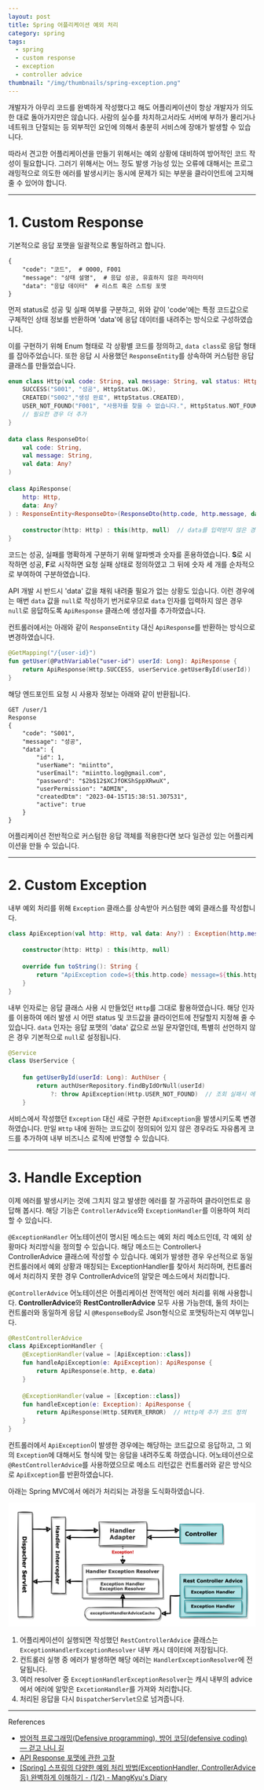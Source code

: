 ```yaml
---
layout: post
title: Spring 어플리케이션 예외 처리
category: spring
tags:
  - spring
  - custom response
  - exception
  - controller advice
thumbnail: "/img/thumbnails/spring-exception.png"
---
```


개발자가 아무리 코드를 완벽하게 작성했다고 해도 어플리케이션이 항상 개발자가 의도한 대로 돌아가지만은 않습니다.
사람의 실수를 차치하고서라도 서버에 부하가 몰리거나 네트워크 단절되는 등 외부적인 요인에 의해서 충분히 서비스에 장애가 발생할 수 있습니다.

따라서 견고한 어플리케이션을 만들기 위해서는 예외 상황에 대비하여 방어적인 코드 작성이 필요합니다.
그러기 위해서는 어느 정도 발생 가능성 있는 오류에 대해서는 프로그래밍적으로 의도한 에러를 발생시키는 동시에 문제가 되는 부분을 클라이언트에 고지해 줄 수 있어야 합니다.

---

# 1. Custom Response

기본적으로 응답 포맷을 일괄적으로 통일하려고 합니다.

```shell
{
    "code": "코드",  # 0000, F001
    "message": "상태 설명",  # 응답 성공, 유효하지 않은 파라미터
    "data": "응답 데이터"  # 리스트 혹은 스트링 포맷
}
```

먼저 status로 성공 및 실패 여부를 구분하고, 위와 같이 'code'에는 특정 코드값으로 구체적인 상태 정보를 반환하며 'data'에 응답 데이터를 내려주는 방식으로 구성하였습니다.

이를 구현하기 위해 Enum 형태로 각 상황별 코드를 정의하고, `data class`로 응답 형태를 잡아주었습니다.
또한 응답 시 사용했던 `ResponseEntity`를 상속하여 커스텀한 응답 클래스를 만들었습니다.

```kotlin
enum class Http(val code: String, val message: String, val status: HttpStatus) {
    SUCCESS("S001", "성공", HttpStatus.OK),
    CREATED("S002","생성 완료", HttpStatus.CREATED),
    USER_NOT_FOUND("F001", "사용자를 찾을 수 없습니다.", HttpStatus.NOT_FOUND),
    // 필요한 경우 더 추가
}

data class ResponseDto(
    val code: String,
    val message: String,
    val data: Any?
)

class ApiResponse(
    http: Http,
    data: Any?
) : ResponseEntity<ResponseDto>(ResponseDto(http.code, http.message, data), http.status) {

    constructor(http: Http) : this(http, null)  // data를 입력받지 않은 경우에는 null로 처리
}
```

코드는 성공, 실패를 명확하게 구분하기 위해 알파벳과 숫자를 혼용하였습니다.
**S**로 시작하면 성공, **F**로 시작하면 요청 실패 상태로 정의하였고 그 뒤에 숫자 세 개를 순차적으로 부여하여 구분하였습니다.

API 개발 시 반드시 'data' 값을 채워 내려줄 필요가 없는 상황도 있습니다.
이런 경우에는 매번 `data` 값을 `null`로 작성하기 번거로우므로 `data` 인자를 입력하지 않은 경우 `null`로 응답하도록 `ApiResponse` 클래스에 생성자를 추가하였습니다.

컨트롤러에서는 아래와 같이 `ResponseEntity` 대신 `ApiResponse`를 반환하는 방식으로 변경하였습니다.

```kotlin
@GetMapping("/{user-id}")
fun getUser(@PathVariable("user-id") userId: Long): ApiResponse {
    return ApiResponse(Http.SUCCESS, userService.getUserById(userId))
}
```

해당 엔드포인트 요청 시 사용자 정보는 아래와 같이 반환됩니다.

```shell
GET /user/1
Response
{
    "code": "S001",
    "message": "성공",
    "data": {
        "id": 1,
        "userName": "miintto",
        "userEmail": "miintto.log@gmail.com",
        "password": "$2b$12$XCJfOKShSppXRwuX",
        "userPermission": "ADMIN",
        "createdDtm": "2023-04-15T15:38:51.307531",
        "active": true
    }
}
```

어플리케이션 전반적으로 커스텀한 응답 객체를 적용한다면 보다 일관성 있는 어플리케이션을 만들 수 있습니다.

---

# 2. Custom Exception

내부 예외 처리를 위해 `Exception` 클래스를 상속받아 커스텀한 예외 클래스를 작성합니다.

```kotlin
class ApiException(val http: Http, val data: Any?) : Exception(http.message) {

    constructor(http: Http) : this(http, null)

    override fun toString(): String {
        return "ApiException code=${this.http.code} message=${this.http.message} status=${this.http.status}"
    }
}
```

내부 인자로는 응답 클래스 사용 시 만들었던 `Http`를 그대로 활용하였습니다.
해당 인자를 이용하여 에러 발생 시 어떤 status 및 코드값을 클라이언트에 전달할지 지정해 줄 수 있습니다.
`data` 인자는 응답 포맷의 'data' 값으로 쓰일 문자열인데, 특별히 선언하지 않은 경우 기본적으로 `null`로 설정됩니다.

```kotlin
@Service
class UserService {

    fun getUserById(userId: Long): AuthUser {
        return authUserRepository.findByIdOrNull(userId)
            ?: throw ApiException(Http.USER_NOT_FOUND)  // 조회 실패시 에러 발생
    }
```

서비스에서 작성했던 `Exception` 대신 새로 구현한 `ApiException`을 발생시키도록 변경하였습니다.
만일 `Http` 내에 원하는 코드값이 정의되어 있지 않은 경우라도 자유롭게 코드를 추가하여 내부 비즈니스 로직에 반영할 수 있습니다.

---

# 3. Handle Exception

이제 에러를 발생시키는 것에 그치지 않고 발생한 에러를 잘 가공하여 클라이언트로 응답해 봅시다.
해당 기능은 `ControllerAdvice`와 `ExceptionHandler`를 이용하여 처리할 수 있습니다.

`@ExceptionHandler` 어노테이션이 명시된 메소드는 예외 처리 메소드인데, 각 예외 상황마다 처리방식을 정의할 수 있습니다.
해당 메소드는 Controller나 ControllerAdvice 클래스에 작성할 수 있습니다.
예외가 발생한 경우 우선적으로 동일 컨트롤러에서 예외 상황과 매칭되는 ExceptionHandler를 찾아서 처리하며, 컨트롤러에서 처리하지 못한 경우 ControllerAdvice의 알맞은 메소드에서 처리합니다.

`@ControllerAdvice` 어노테이션은 어플리케이션 전역적인 에러 처리를 위해 사용합니다.
**ControllerAdvice**와 **RestControllerAdvice** 모두 사용 가능한데, 둘의 차이는 컨트롤러와 동일하게 응답 시 `@ResponseBody`로 Json형식으로 포맷팅하는지 여부입니다.

```kotlin
@RestControllerAdvice
class ApiExceptionHandler {
    @ExceptionHandler(value = [ApiException::class])
    fun handleApiException(e: ApiException): ApiResponse {
        return ApiResponse(e.http, e.data)
    }

    @ExceptionHandler(value = [Exception::class])
    fun handleException(e: Exception): ApiResponse {
        return ApiResponse(Http.SERVER_ERROR)  // Http에 추가 코드 정의
    }
} 
```

컨트롤러에서 `ApiException`이 발생한 경우에는 해당하는 코드값으로 응답하고, 그 외의 `Exception`에 대해서도 형식에 맞는 응답을 내려주도록 하였습니다.
어노테이션으로 `@RestControllerAdvice`를 사용하였으므로 메소드 리턴값은 컨트롤러와 같은 방식으로 `ApiException`를 반환하였습니다.

아래는 Spring MVC에서 에러가 처리되는 과정을 도식화하였습니다.

<img src="/img/posts/spring-exception-flow.png" style="max-width:720"/>

1. 어플리케이션이 실행되면 작성했던 `RestControllerAdvice` 클래스는 `ExceptionHandlerExceptionResolver` 내부 캐시 데이터에 저장됩니다.
2. 컨트롤러 실행 중 에러가 발생하면 해당 에러는 `HandlerExceptionResolver`에 전달됩니다.
3. 여러 resolver 중 `ExceptionHandlerExceptionResolver`는 캐시 내부의 advice에서 에러에 알맞은 `ExcetionHandler`를 가져와 처리합니다.
4. 처리된 응답을 다시 `DispatcherServlet`으로 넘겨줍니다.


---

References

- [방어적 프로그래밍(Defensive programming), 방어 코딩(defensive coding) — 걷고 나니 길](https://a-road-after-walking.tistory.com/54)
- [API Response 포맷에 관한 고찰](https://blog.lyunho.kim/api-response)
- [[Spring] 스프링의 다양한 예외 처리 방법(ExceptionHandler, ControllerAdvice 등) 완벽하게 이해하기 - (1/2) - MangKyu's Diary](https://mangkyu.tistory.com/204)
